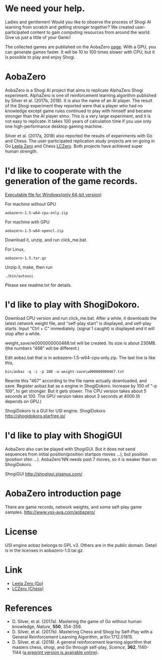 # We need your help.
Ladies and gentlemen! Would you like to observe the process of Shogi AI learning from scratch and getting stronger together?
We created user-participated content to gain computing resources from around the world.
Give us just a little of your Genki!

The collected games are published on the AobaZero [page](http://www.yss-aya.com/aobazero/index_e.html).
With a GPU, you can generate games faster.
It will be 10 to 100 times slower with CPU, but it is possible to play and enjoy Shogi.

# AobaZero
AobaZero is a Shogi AI project that aims to replicate AlphaZero Shogi experiment.
AlphaZero is one of reinforcement learning algorithm published by Silver et al. (2017b, 2018).
It is also the name of an AI player.
The result of the Shogi experiment they reported were that
 a player who had no knowledge except game rules continued to play with himself
 and became stronger than the AI player elmo.
This is a very large experiment, and it is not easy to replicate.
It takes 100 years of calculation time if you use only one high-performance desktop gaming machine.

Silver et al. (2017a, 2018) also reported the results of experiments with Go and Chess.
The user-participated replication study projects are on going in Go [Leela Zero](https://zero.sjeng.org)
and Chess [LCZero](https://lczero.org). Both projects have achieved super human strength.

# I'd like to cooperate with the generation of the game records.
[Executable file for Windows(only 64-bit version)](https://github.com/kobanium/aoba-zero/releases)

For machine without GPU
```
aobazero-1.5-w64-cpu-only.zip
```
For machine with GPU
```
aobazero-1.5-w64-opencl.zip
```
Download it, unzip, and run click_me.bat.

For Linux,
```
aobazero-1.5.tar.gz
```
Unzip it, make, then run
```
./bin/autousi
```
Please see readme.txt for details.

# I'd like to play with ShogiDokoro.
Download CPU version and run click_me.bat.
After a while, it downloads the latest network weight file, and "self-play start" is displayed, and self-play starts. Input "Ctrl + C" immediately. (signal 1 caught) is displayed and it will stop after a while.

weight_save/w0000000000468.txt will be created. Its size is about 230MB.
(the numbers "468" will be different.)

Edit aobaz.bat that is in aobazero-1.5-w64-cpu-only.zip.
The last line is like this,
```
bin/aobaz -q -i -p 100 -w weight-save\w000000000467.txt
```
Rewrite this "467" according to the file name actually downloaded, and save.
Register aobaz.bat as a engine in ShogiDokoro.
Increase by 100 of "-p 100", to get stronger. But it gets slower.
The CPU version takes about 5 seconds at 100. 
The GPU version takes about 3 seconds at 4000.(It depends on GPU.) 

ShogiDokoro is a GUI for USI engine.
ShogiDokoro 
<http://shogidokoro.starfree.jp/>

# I'd like to play with ShogiGUI
AobaZero also can be played with ShogiGUI. But it does not send sequences from initial position(position startpos moves ...),
 but position (position sfen ...). AobaZero'NN needs past 7 moves, so it is weaker than on ShogiDokoro.

ShogiGUI 
<http://shogigui.siganus.com/>

# AobaZero introduction page
There are game records, network weights, and some self-play game samples.
<http://www.yss-aya.com/aobazero/>

# License
USI engine aobaz belongs to GPL v3. Others are in the public domain.
Detail is in the licenses in aobazero-1.0.tar.gz.

# Link
 - [Leela Zero (Go)](https://github.com/leela-zero/leela-zero)
 - [LCZero (Chess)](https://github.com/LeelaChessZero/lczero)

# References
 - D. Silver, et al. (2017a). Mastering the game of Go without human knowledge, *Nature*, **550**, 354-359.
 - D. Silver, et al. (2017b). Mastering Chess and Shogi by Self-Play with a General Reinforcement Learning Algorithm, arXiv:1712.01815.
 - D. Silver, et al. (2018). A general reinforcement learning algorithm that masters chess, shogi, and Go through self-play, *Science*, **362**, 1140-1144 ([a preprint version is avairable online](https://deepmind.com/research/publications/general-reinforcement-learning-algorithm-masters-chess-shogi-and-go-through-self-play)).
